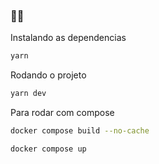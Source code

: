 ### 💪🏼

Instalando as dependencias

```bash
yarn
```

Rodando o projeto

```bash
yarn dev
```

Para rodar com compose

```bash
docker compose build --no-cache
```

```bash
docker compose up
```